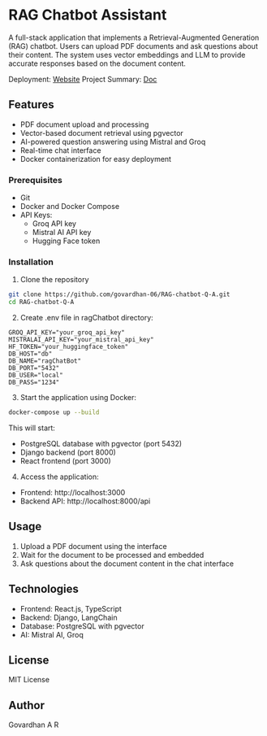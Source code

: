 # RAG Chatbot Assistant

A full-stack application that implements a Retrieval-Augmented Generation (RAG) chatbot. Users can upload PDF documents and ask questions about their content. The system uses vector embeddings and LLM to provide accurate responses based on the document content.

Deployment: [Website](https://rag-chatbot-q-a.vercel.app)
Project Summary: [Doc](https://docs.google.com/document/d/1EixDcw8XpriTAFFSycB9pkhbKVXixdzlqeoYFMkxRlQ/edit?usp=sharing)

## Features

- PDF document upload and processing
- Vector-based document retrieval using pgvector
- AI-powered question answering using Mistral and Groq
- Real-time chat interface
- Docker containerization for easy deployment

### Prerequisites

- Git
- Docker and Docker Compose
- API Keys:
  - Groq API key
  - Mistral AI API key
  - Hugging Face token

### Installation

1. Clone the repository

```bash
git clone https://github.com/govardhan-06/RAG-chatbot-Q-A.git
cd RAG-chatbot-Q-A
```

2. Create .env file in ragChatbot directory:

```env
GROQ_API_KEY="your_groq_api_key"
MISTRALAI_API_KEY="your_mistral_api_key"
HF_TOKEN="your_huggingface_token"
DB_HOST="db"
DB_NAME="ragChatBot"
DB_PORT="5432"
DB_USER="local"
DB_PASS="1234"
```

3. Start the application using Docker:

```bash
docker-compose up --build
```

This will start:

- PostgreSQL database with pgvector (port 5432)
- Django backend (port 8000)
- React frontend (port 3000)

4. Access the application:

- Frontend: http://localhost:3000
- Backend API: http://localhost:8000/api

## Usage

1. Upload a PDF document using the interface
2. Wait for the document to be processed and embedded
3. Ask questions about the document content in the chat interface

## Technologies

- Frontend: React.js, TypeScript
- Backend: Django, LangChain
- Database: PostgreSQL with pgvector
- AI: Mistral AI, Groq

## License

MIT License

## Author

Govardhan A R
